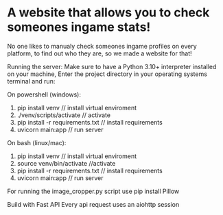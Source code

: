 # A website that allows you to check someones ingame stats!

No one likes to manualy check someones ingame profiles on every platform,
to find out who they are, so we made a website for that!

Running the server: 
Make sure to have a Python 3.10+ interpreter installed on your machine,
Enter the project directory in your operating systems terminal and run:

On powershell (windows):

1. pip install venv // install virtual enviroment
2. ./venv/scripts/activate  // activate
3. pip install -r requirements.txt  // install requirements
4. uvicorn main:app  // run server

On bash (linux/mac):

1. pip install venv // install virtual enviroment
2. source venv/bin/activate //activate
3. pip install -r requirements.txt // install requirements
4. uvicorn main:app // run server

For running the image_cropper.py script use pip install Pillow

Build with Fast API
Every api request uses an aiohttp session


